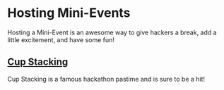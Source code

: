 # Hosting Mini-Events

Hosting a Mini-Event is an awesome way to give hackers a break, add a little excitement, and have some fun!

## [Cup Stacking](Cup-Stacking.md)

Cup Stacking is a famous hackathon pastime and is sure to be a hit!
